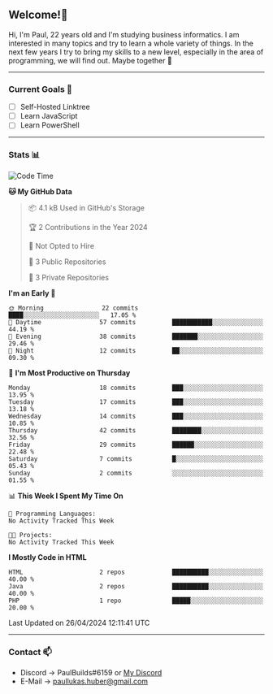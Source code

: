 ## Welcome!👋

Hi, I'm Paul, 22 years old and I'm studying business informatics. I am interested in many topics and try to learn a whole variety of things. In the next few years I try to bring my skills to a new level, especially in the area of programming, we will find out.
Maybe together 🤙

---
### Current Goals 🥅

- [ ] Self-Hosted Linktree
- [ ] Learn JavaScript
- [ ] Learn PowerShell

---
### Stats 📊

<!--START_SECTION:waka-->
![Code Time](http://img.shields.io/badge/Code%20Time-72%20hrs%2041%20mins-blue)

**🐱 My GitHub Data** 

> 📦 4.1 kB Used in GitHub's Storage 
 > 
> 🏆 2 Contributions in the Year 2024
 > 
> 🚫 Not Opted to Hire
 > 
> 📜 3 Public Repositories 
 > 
> 🔑 3 Private Repositories 
 > 
**I'm an Early 🐤** 

```text
🌞 Morning                22 commits          ████░░░░░░░░░░░░░░░░░░░░░   17.05 % 
🌆 Daytime                57 commits          ███████████░░░░░░░░░░░░░░   44.19 % 
🌃 Evening                38 commits          ███████░░░░░░░░░░░░░░░░░░   29.46 % 
🌙 Night                  12 commits          ██░░░░░░░░░░░░░░░░░░░░░░░   09.30 % 
```
📅 **I'm Most Productive on Thursday** 

```text
Monday                   18 commits          ███░░░░░░░░░░░░░░░░░░░░░░   13.95 % 
Tuesday                  17 commits          ███░░░░░░░░░░░░░░░░░░░░░░   13.18 % 
Wednesday                14 commits          ███░░░░░░░░░░░░░░░░░░░░░░   10.85 % 
Thursday                 42 commits          ████████░░░░░░░░░░░░░░░░░   32.56 % 
Friday                   29 commits          ██████░░░░░░░░░░░░░░░░░░░   22.48 % 
Saturday                 7 commits           █░░░░░░░░░░░░░░░░░░░░░░░░   05.43 % 
Sunday                   2 commits           ░░░░░░░░░░░░░░░░░░░░░░░░░   01.55 % 
```


📊 **This Week I Spent My Time On** 

```text
💬 Programming Languages: 
No Activity Tracked This Week

🐱‍💻 Projects: 
No Activity Tracked This Week
```

**I Mostly Code in HTML** 

```text
HTML                     2 repos             ██████████░░░░░░░░░░░░░░░   40.00 % 
Java                     2 repos             ██████████░░░░░░░░░░░░░░░   40.00 % 
PHP                      1 repo              █████░░░░░░░░░░░░░░░░░░░░   20.00 % 
```




 Last Updated on 26/04/2024 12:11:41 UTC
<!--END_SECTION:waka-->

---
### Contact 📫

* Discord -> PaulBuilds#6159 or [My Discord](https://discord.gg/7kq6UnB)
* E-Mail -> paullukas.huber@gmail.com
